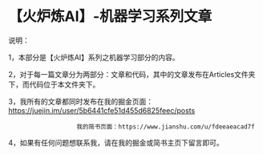 # 【火炉炼AI】-机器学习系列文章


说明：

  1，本部分是【火炉炼AI】系列之机器学习部分的内容。
  
  2，对于每一篇文章分为两部分：文章和代码，其中的文章发布在Articles文件夹下，而代码位于本文件夹下。
  
  3，我所有的文章都同时发布在我的掘金页面：https://juejin.im/user/5b6441cfe51d455d6825feec/posts
  
                       我的简书页面：https://www.jianshu.com/u/fdeeaeacad7f
                       
  4，如果有任何问题想联系我，请在我的掘金或简书主页下留言即可。  
